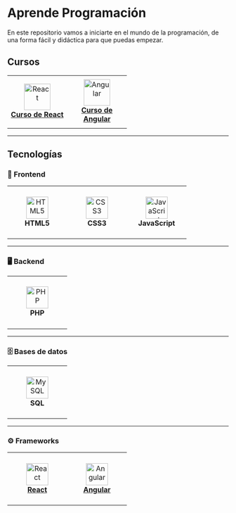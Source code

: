 # Aprende Programación

En este repositorio vamos a iniciarte en el mundo de la programación, de una forma fácil y didáctica para que puedas empezar.

## Cursos

<table>
  <tr>
    <td align="center" width="120" height="120">
      <a href="./REACT/README.md">
        <img src="https://upload.wikimedia.org/wikipedia/commons/a/a7/React-icon.svg" alt="React" width="60"/>
        <br/>
        <strong>Curso de React</strong>
      </a>
    </td>
    <td align="center" width="120" height="120">
      <a href="./Angular/README.md">
        <img src="https://angular.io/assets/images/logos/angular/angular.svg" alt="Angular" width="60"/>
        <br/>
        <strong>Curso de Angular</strong>
      </a>
    </td>
  </tr>
</table>

---

## Tecnologías

### 🎨 Frontend

<table>
  <tr>
    <td align="center" width="120" height="120">
      <img src="https://cdn.jsdelivr.net/gh/devicons/devicon/icons/html5/html5-original.svg" alt="HTML5" width="50"/>
      <br/>
      <strong>HTML5</strong>
    </td>
    <td align="center" width="120" height="120">
      <img src="https://cdn.jsdelivr.net/gh/devicons/devicon/icons/css3/css3-original.svg" alt="CSS3" width="50"/>
      <br/>
      <strong>CSS3</strong>
    </td>
    <td align="center" width="120" height="120">
      <img src="https://cdn.jsdelivr.net/gh/devicons/devicon/icons/javascript/javascript-original.svg" alt="JavaScript" width="50"/>
      <br/>
      <strong>JavaScript</strong>
    </td>
  </tr>
</table>

---

### 🖥️ Backend

<table>
  <tr>
    <td align="center" width="120" height="120">
      <img src="https://cdn.jsdelivr.net/gh/devicons/devicon/icons/php/php-original.svg" alt="PHP" width="50"/>
      <br/>
      <strong>PHP</strong>
    </td>
  </tr>
</table>

---

### 🗄️ Bases de datos

<table>
  <tr>
    <td align="center" width="120" height="120">
      <img src="https://cdn.jsdelivr.net/gh/devicons/devicon/icons/mysql/mysql-original.svg" alt="MySQL" width="50"/>
      <br/>
      <strong>SQL</strong>
    </td>
  </tr>
</table>

---

### ⚙️ Frameworks

<table>
  <tr>
    <td align="center" width="120" height="120">
      <a href="./REACT/README.md">
        <img src="https://upload.wikimedia.org/wikipedia/commons/a/a7/React-icon.svg" alt="React" width="50"/>
        <br/>
        <strong>React</strong>
      </a>
    </td>
    <td align="center" width="120" height="120">
      <a href="./Angular/README.md">
        <img src="https://angular.io/assets/images/logos/angular/angular.svg" alt="Angular" width="50"/>
        <br/>
        <strong>Angular</strong>
      </a>
    </td>
  </tr>
</table>

